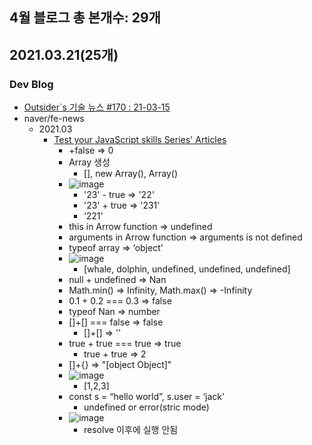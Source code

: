 
## 4월 블로그 총 본개수: 29개


## 2021.03.21(25개)
### Dev Blog
* [Outsider`s 기술 뉴스 #170 : 21-03-15](https://blog.outsider.ne.kr/1536)
* naver/fe-news
   * 2021.03
      * [Test your JavaScript skills Series' Articles](https://dev.to/coderslang/series/11099)
        * +false => 0
        * Array 생성
            * [], new Array(), Array()
        * ![image](https://user-images.githubusercontent.com/20143765/111894613-89919100-8a4f-11eb-9b9c-afc70f9f13a1.png)
           * '23' - true => '22'
           * '23' + true => '231'
           * ‘221'  
        * this in Arrow function  => undefined
        * arguments in Arrow function => arguments is not defined
        * typeof array => ‘object'
        * ![image](https://user-images.githubusercontent.com/20143765/111894578-4505f580-8a4f-11eb-9c69-da2f435ddd39.png)
            * [whale, dolphin, undefined, undefined, undefined]
        * null + undefined => Nan
        * Math.min() => Infinity, Math.max() => -Infinity
        * 0.1 + 0.2 === 0.3 => false
        * typeof Nan => number
        * []+[] === false => false
            * []+[] => ''
        * true + true === true => true
            * true + true => 2
        * []+{} => "[object Object]"
        * ![image](https://user-images.githubusercontent.com/20143765/111894589-4e8f5d80-8a4f-11eb-830e-3a9323358b5a.png)
            * [1,2,3]
        * const s = “hello world”, s.user = ‘jack'
            * undefined or error(stric mode)
        * ![image](https://user-images.githubusercontent.com/20143765/111894592-53541180-8a4f-11eb-8498-7f12dc932574.png)
            * resolve 이후에 실행 안됨  
